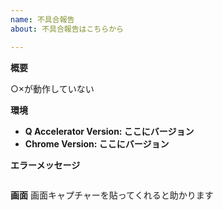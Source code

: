 ```yaml
---
name: 不具合報告
about: 不具合報告はこちらから

---
```


<!-- 環境とエラーメッセージの記入をお願いします -->
**概要**

○×が動作していない

**環境**

- **Q Accelerator Version: ここにバージョン**
- **Chrome Version: ここにバージョン**


<!--
  エラーメッセージは以下の手順で取得可能です
  1. 動作不良の画面でデベロッパーツールをひらく
  2. Consoleを表示
  3. メッセージをドラッグしてコピー
-->
**エラーメッセージ**
<!-- 以下のコードの中にエラーメッセージの入力をお願いします。 -->
```

```

**画面**
画面キャプチャーを貼ってくれると助かります
